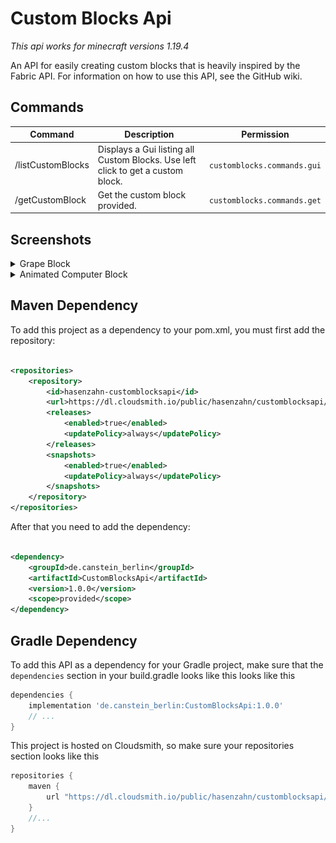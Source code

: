 # Custom Blocks Api

*This api works for minecraft versions 1.19.4*

An API for easily creating custom blocks that is heavily inspired by the Fabric API.
For information on how to use this API, see the GitHub wiki.

## Commands

| Command                 | Description                                                                     | Permission                  |
|-------------------------|---------------------------------------------------------------------------------|-----------------------------|
| /listCustomBlocks       | Displays a Gui listing all Custom Blocks. Use left click to get a custom block. | `customblocks.commands.gui` |
| /getCustomBlock <block> | Get the custom block provided.                                                  | `customblocks.commands.get` |

## Screenshots

<details><summary> Grape Block </summary>
    <img align="middle" src="https://github.com/CansteinBerlin/CustomBlocksApi/blob/main/images/grapes.png" height="200">
    <blockquote><details><summary> Code </summary>

~~~java
public class GrapesBlock extends CustomBlock {

    public static BooleanProperty BERRIES;

    static {
        BERRIES = Properties.BERRIES;
    }

    public GrapesBlock(BlockSettings settings) {
        super(settings, 4, new ItemBuilder(Material.EMERALD).setCustomModelData(4).setDisplayName("§r§6" + settings.getName()).build());
        setDefaultState(getDefaultState().with(BERRIES, false));
    }

    @Override
    public void appendProperties(PropertyListBuilder propertyListBuilder) {
        propertyListBuilder.add(BERRIES);
    }

    @Override
    public CustomBlockState getPlacementState(ItemPlacementContext ctx) {
        return getDefaultState().with(BERRIES, true);
    }

    @Override
    public ActionResult onUse(CustomBlockState state, World world, Location location, Player player, EquipmentSlot hand) {
        if (state.get(BERRIES) == false) {
            return ActionResult.SUCCESS;
        }
        state.with(BERRIES, false);
        state.update();

        //DropItem
        ItemStack stack = new ItemStack(Material.SWEET_BERRIES);
        stack.setAmount(blockRandom.nextInt(2) + 1);
        world.dropItem(location.add(settings.getWidth() / 2, 0, settings.getWidth() / 2), stack);

        //Regrow
        new BukkitRunnable() {

            @Override
            public void run() {
                state.with(BERRIES, true);
                state.update();
            }
        }.runTaskLater(CustomBlocksApiPlugin.getInstance(), blockRandom.nextInt(60) + 200);

        return ActionResult.SUCCESS;
    }

    @Override
    public void applyInitialModelTransformations(ItemDisplay display) {
        display.setRotation(blockRandom.nextInt(360), 0);
    }

    @Override
    public CMDLookupTable createCMDLookupTable(CMDLookupTableBuilder tableBuilder) {
        return tableBuilder.with(BERRIES, false).hasCustomModelData(5).addElement()
                .with(BERRIES, true).hasCustomModelData(4).addElement().build();
    }
}
~~~

</details></blockquote></details>

<details><summary> Animated Computer Block </summary>
    <img align="middle" src="https://github.com/CansteinBerlin/CustomBlocksApi/blob/main/images/computer.png" height="200">
    <blockquote><details><summary> Code </summary>

~~~java
public class AnimatedComputerBlock extends SimpleAnimatedBlock {

    private static BooleanProperty ENABLED;

    static {
        ENABLED = Properties.ENABLED;
    }

    public AnimatedComputerBlock(BlockSettings settings) {
        super(settings, new ItemBuilder(Material.DIAMOND).setCustomModelData(6).setDisplayName("§r§6" + settings.getName()).build(), 10, 7, 6);
        setDefaultState(getDefaultState().with(ENABLED, false));
    }

    @Override
    public void appendProperties(PropertyListBuilder propertyListBuilder) {
        propertyListBuilder.add(ENABLED);
    }

    @Override
    public void onNeighborUpdate(CustomBlockState state, World world, Location location, CustomBlock block, Location fromPos) {
        state.with(ENABLED, location.getBlock().getBlockPower() > 0);
        state.update();
    }

    @Override
    protected boolean shouldPlayFrames(TickState state) {
        return state.getCustomBlockState().get(ENABLED);
    }
}
~~~

</details></blockquote></details>

## Maven Dependency

To add this project as a dependency to your pom.xml, you must first add the repository:

```xml

<repositories>
    <repository>
        <id>hasenzahn-customblocksapi</id>
        <url>https://dl.cloudsmith.io/public/hasenzahn/customblocksapi/maven/</url>
        <releases>
            <enabled>true</enabled>
            <updatePolicy>always</updatePolicy>
        </releases>
        <snapshots>
            <enabled>true</enabled>
            <updatePolicy>always</updatePolicy>
        </snapshots>
    </repository>
</repositories>
```

After that you need to add the dependency:

```xml

<dependency>
    <groupId>de.canstein_berlin</groupId>
    <artifactId>CustomBlocksApi</artifactId>
    <version>1.0.0</version>
    <scope>provided</scope>
</dependency>
```

## Gradle Dependency

To add this API as a dependency for your Gradle project, make sure that the `dependencies` section in your build.gradle
looks like this
looks like this

```groovy
dependencies {
    implementation 'de.canstein_berlin:CustomBlocksApi:1.0.0'
    // ...
}
```

This project is hosted on Cloudsmith, so make sure your repositories section looks like this

```groovy
repositories {
    maven {
        url "https://dl.cloudsmith.io/public/hasenzahn/customblocksapi/maven/"
    }
    //...
}
```